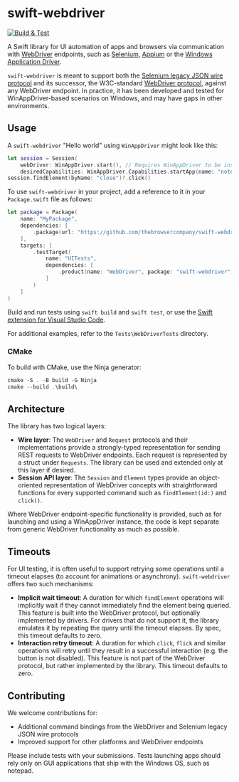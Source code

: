 # swift-webdriver

[![Build & Test](https://github.com/thebrowsercompany/swift-webdriver/actions/workflows/build-and-test.yml/badge.svg)](https://github.com/thebrowsercompany/swift-webdriver/actions/workflows/build-and-test.yml)

A Swift library for UI automation of apps and browsers via communication with [WebDriver](https://w3c.github.io/webdriver/) endpoints, such as [Selenium](https://www.selenium.dev/), [Appium](http://appium.io/) or the [Windows Application Driver](https://github.com/microsoft/WinAppDriver).

`swift-webdriver` is meant to support both the [Selenium legacy JSON wire protocol](https://www.selenium.dev/documentation/legacy/json_wire_protocol/) and its successor, the W3C-standard [WebDriver protocol](https://w3c.github.io/webdriver/), against any WebDriver endpoint. In practice, it has been developed and tested for WinAppDriver-based scenarios on Windows, and may have gaps in other environments.

## Usage

A `swift-webdriver` "Hello world" using `WinAppDriver` might look like this:

```swift
let session = Session(
    webDriver: WinAppDriver.start(), // Requires WinAppDriver to be installed on the machine
    desiredCapabilities: WinAppDriver.Capabilities.startApp(name: "notepad.exe"))
session.findElement(byName: "close")?.click()
```

To use `swift-webdriver` in your project, add a reference to it in your `Package.swift` file as follows:

```swift
let package = Package(
    name: "MyPackage",
    dependencies: [
        .package(url: "https://github.com/thebrowsercompany/swift-webdriver", branch: "main")
    ],
    targets: [
        .testTarget(
            name: "UITests",
            dependencies: [
                .product(name: "WebDriver", package: "swift-webdriver"),
            ]
        )
    ]
)
```

Build and run tests using `swift build` and `swift test`, or use the [Swift extension for Visual Studio Code](https://marketplace.visualstudio.com/items?itemName=sswg.swift-lang).

For additional examples, refer to the `Tests\WebDriverTests` directory.

### CMake

To build with CMake, use the Ninja generator:
```powershell
cmake -S . -B build -G Ninja
cmake --build .\build\
```

## Architecture

The library has two logical layers:

- **Wire layer**: The `WebDriver` and `Request` protocols and their implementations provide a strongly-typed representation for sending REST requests to WebDriver endpoints. Each request is represented by a struct under `Requests`. The library can be used and extended only at this layer if desired.
- **Session API layer**: The `Session` and `Element` types provide an object-oriented representation of WebDriver concepts with straightforward functions for every supported command such as `findElement(id:)` and `click()`.

Where WebDriver endpoint-specific functionality is provided, such as for launching and using a WinAppDriver instance, the code is kept separate from generic WebDriver functionality as much as possible.

## Timeouts
For UI testing, it is often useful to support retrying some operations until a timeout elapses (to account for animations or asynchrony). `swift-webdriver` offers two such mechanisms:

- **Implicit wait timeout**: A duration for which `findElement` operations will implicitly wait if they cannot immediately find the element being queried. This feature is built into the WebDriver protocol, but optionally implemented by drivers. For drivers that do not support it, the library emulates it by repeating the query until the timeout elapses. By spec, this timeout defaults to zero.
- **Interaction retry timeout**: A duration for which `click`, `flick` and similar operations will retry until they result in a successful interaction (e.g. the button is not disabled). This feature is not part of the WebDriver protocol, but rather implemented by the library. This timeout defaults to zero.

## Contributing

We welcome contributions for:
- Additional command bindings from the WebDriver and Selenium legacy JSON wire protocols
- Improved support for other platforms and WebDriver endpoints

Please include tests with your submissions. Tests launching apps should rely only on GUI applications that ship with the Windows OS, such as notepad.
